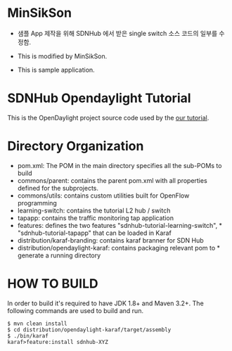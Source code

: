 # MinSikSon

* 샘플 App 제작을 위해 SDNHub 에서 받은 single switch 소스 코드의 일부를 수정함.

* This is modified by MinSikSon.
* This is sample application.

# SDNHub Opendaylight Tutorial
This is the OpenDaylight project source code used by the [our tutorial](http://sdnhub.org/tutorials/opendaylight/).

# Directory Organization
* pom.xml: The POM in the main directory specifies all the sub-POMs to build
* commons/parent: contains the parent pom.xml with all properties defined for the subprojects.
* commons/utils: contains custom utilities built for OpenFlow programming 
* learning-switch: contains the tutorial L2 hub / switch
* tapapp: contains the traffic monitoring tap application
* features: defines the two features "sdnhub-tutorial-learning-switch", * "sdnhub-tutorial-tapapp" that can be loaded in Karaf
* distribution/karaf-branding: contains karaf branner for SDN Hub
* distribution/opendaylight-karaf: contains packaging relevant pom to * generate a running directory 

# HOW TO BUILD
In order to build it's required to have JDK 1.8+ and Maven 3.2+. 
The following commands are used to build and run.
```
$ mvn clean install
$ cd distribution/opendaylight-karaf/target/assembly
$ ./bin/karaf
karaf>feature:install sdnhub-XYZ
```
